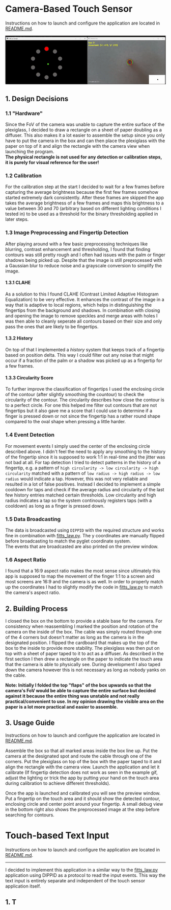 # Camera-Based Touch Sensor

Instructions on how to launch and configure the application are located in [README.md](README.md).  

![](docs/example_task_1.gif)

## 1. Design Decisions

### 1.1 "Hardware"

Since the FoV of the camera was unable to capture the entire surface of the plexiglass, I decided to draw a rectangle on a sheet of paper doubling as a diffuser.
This also makes it a lot easier to assemble the setup since you only have to put the camera in the box and can then place the plexiglass with the paper on top of it and align the rectangle with the camera view when launching the program.  
**The physical rectangle is not used for any detection or calibration steps, it is purely for visual reference for the user!**

### 1.2 Calibration

For the calibration step at the start I decided to wait for a few frames before capturing the average brightness because the first few frames somehow started extremely dark consistently. After these frames are skipped the app takes the average brightness of a few frames and maps this brightness to a value between 30 and 70 (arbitrary based on different lighting conditions I tested in) to be used as a threshold for the binary thresholding applied in later steps.

### 1.3 Image Preprocessing and Fingertip Detection

After playing around with a few basic preprocessing techniques like blurring, contrast enhancement and thresholding, I found that finding contours was still pretty rough and I often had issues with the palm or finger shadows being picked up. Despite that the image is still preprocessed with a Gaussian blur to reduce noise and a grayscale conversion to simplify the image.

#### 1.3.1 CLAHE

As a solution to this I found CLAHE (Contrast Limited Adaptive Histogram Equalization) to be very effective. It enhances the contrast of the image in a way that is adaptive to local regions, which helps in distinguishing the fingertips from the background and shadows. In combination with closing and opening the image to remove speckles and merge areas with holes I was then able to cleanly seperate all contours based on their size and only pass the ones that are likely to be fingertips.

#### 1.3.2 History

On top of that I implemented a _history_ system that keeps track of a fingertip based on position delta. This way I could filter out any noise that might occur if a fraction of the palm or a shadow was picked up as a fingertip for a few frames.

#### 1.3.3 Circularity Score

To further improve the classification of fingertips I used the enclosing circle of the contour (after slightly smoothing the countour) to check the circularity of the contour. The circularity describes how close the contour is to a perfect circle. For one this helped me filter out contours that are not fingertips but it also gave me a score that I could use to determine if a finger is pressed down or not since the fingertip has a rather round shape compared to the oval shape when pressing a little harder. 

### 1.4 Event Detection

For movement events I simply used the center of the enclosing circle described above. I didn't feel the need to apply any smoothing to the history of the fingertip since it is supposed to work 1:1 in real-time and the jitter was not bad at all. For tap detection I tried to detect patterns in the history of a fingertip, e.g. a pattern of `high circularity -> low circularity -> high circularity` matched with a pattern of `low radius -> high radius -> low radius` would indicate a tap. However, this was not very reliable and resulted in a lot of false positives. Instead I decided to implement a simple cooldown for taps and check if the average radius and circularity of the last few history entries matched certain thresholds. Low circularity and high radius indicates a tap so the system continously registers taps (with a cooldown) as long as a finger is pressed down.

### 1.5 Data Broadcasting

The data is broadcasted using `DIPPID` with the required structure and works fine in combination with [fitts_law.py](fitts_law.py).
The y coordinates are manually flipped before broadcasting to match the pyglet coordinate system.  
The events that are broadcasted are also printed on the preview window.

### 1.6 Aspect Ratio

I found that a 16:9 aspect ratio makes the most sense since ultimately this app is supposed to map the movement of the finger 1:1 to a screen and most screens are 16:9 and the camera is as well. In order to properly match up the coordinates I had to slightly modify the code in [fitts_law.py](fitts_law.py) to match the camera's aspect ratio.

## 2. Building Process

I closed the box on the bottom to provide a stable base for the camera. For consistency when reassembling I marked the position and rotation of the camera on the inside of the box. The cable was simply routed through one of the 4 corners but doesn't matter as long as the camera is in the designated position. I flipped the cardboard that makes up the top of the box to the inside to provide more stability. The plexiglass was then put on top with a sheet of paper taped to it to act as a diffuser. As described in the first section I then drew a rectangle on the paper to indicate the touch area that the camera is able to physically see. During development I also taped down the camera however this is not necessary as long as nobody yanks on the cable.

**Note: Initially I folded the top "flaps" of the box upwards so that the camera's FoV would be able to capture the entire surface but decided against it because the entire thing was unstable and not really practical/convenient to use. In my opinion drawing the visible area on the paper is a lot more practical and easier to assemble.**

## 3. Usage Guide

Instructions on how to launch and configure the application are located in [README.md](README.md).

Assemble the box so that all marked areas inside the box line up. Put the camera at the designated spot and route the cable through one of the corners. Put the plexiglass on top of the box with the paper taped to it and align the rectangle with the camera view. Launch the application and let it calibrate (If fingertip detection does not work as seen in the example gif, adjust the lighting or trick the app by putting your hand on the touch area during calibration to achieve different thresholds).

Once the app is launched and calibrated you will see the preview window. Put a fingertip on the touch area and it should show the detected contour, enclosing circle and center point around your fingertip. A small debug view in the bottom right also shows the preprocessed image at the step before searching for contours.

# Touch-based Text Input

Instructions on how to launch and configure the application are located in [README.md](README.md).

---

I decided to implement this application in a similar way to the [fitts_law.py](fitts_law.py) application using DIPPID as a protocol to read the input events. This way the text input is entirely separate and independent of the touch sensor application itself.

## 1. T